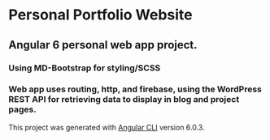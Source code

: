 
# Personal Portfolio Website

## Angular 6 personal web app project.

### Using MD-Bootstrap for styling/SCSS

### Web app uses routing, http, and firebase, using the WordPress REST API for retrieving data to display in blog and project pages.

This project was generated with [Angular CLI](https://github.com/angular/angular-cli) version 6.0.3.

